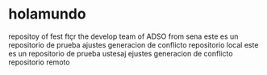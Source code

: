 # holamundo
repositoy of fest ftçr the develop team of ADSO from sena 
este es un repositorio de prueba 
ajustes generacion de conflicto repositorio local 
este es un repositorio de prueba  ustesaj
ejustes generacion de conflicto repositorio remoto 
